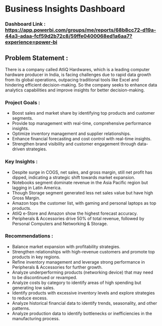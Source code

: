 # Business Insights Dashboard

### Dashboard Link : https://app.powerbi.com/groups/me/reports/68b8cc72-d19a-44a3-adaa-fcf59d2b72c8/59ffe0400068ed1a6aa7?experience=power-bi

## Problem Statement :

There is a company called AtliQ Hardwares, which is a leading computer hardware producer in India, is facing challenges due to rapid data growth from its global operations, outpacing traditional tools like Excel and hindering efficient decision-making. So the company seeks to enhance data analytics capabilities and improve insights for better decision-making.

### Project Goals :
  * Boost sales and market share by identifying top products and customer segments.
  * Provide top management with real-time, comprehensive performance insights.
  * Optimize inventory management and supplier relationships.
  * Enhance financial forecasting and cost control with real-time insights.
  * Strengthen brand visibility and customer engagement through data-driven strategies.


### Key Insights :
  * Despite surge in COGS, net sales, and gross margin, still net profit has dipped, indicating a strategic shift towards market expansion.
  * Notebooks segment dominate revenue in the Asia Pacific region but lagging in Latin America.
  * Though Storage segment generated less net sales value but have high Gross Margin. 
  * Amazon tops the customer list, with gaming and personal laptops as top products.
  * AtliQ e-Store and Amazon show the highest forecast accuracy.
  * Peripherals & Accessories drive 50% of total revenue, followed by Personal Computers and Networking & Storage.


### Recommendations :
  * Balance market expansion with profitability strategies.
  * Strengthen relationships with high-revenue customers and promote top products in key regions.
  * Refine inventory management and leverage strong performance in Peripherals & Accessories for further growth.
  * Analyze underperforming products (networking device) that may need to be discontinued or revamped.
  * Analyze costs by category to identify areas of high spending but generating low sales.
  * Identify products with excessive inventory levels and explore strategies to reduce excess. 
  * Analyze historical financial data to identify trends, seasonality, and other patterns.
  * Analyze production data to identify bottlenecks or inefficiencies in the manufacturing process.
